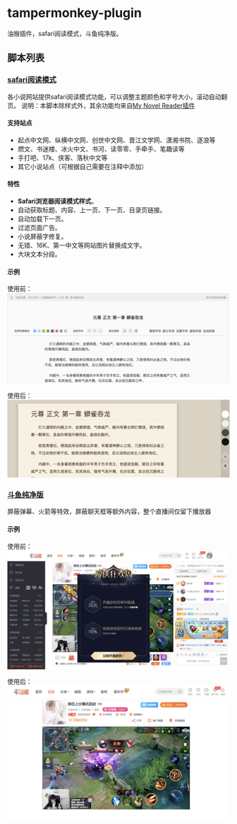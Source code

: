 # tampermonkey-plugin
油猴插件，safari阅读模式，斗鱼纯净版。

## 脚本列表
### [safari阅读模式](scripts/safari-red-mode.js)
各小说网站提供safari阅读模式功能，可以调整主题颜色和字号大小，滚动自动翻页。
说明：本脚本除样式外，其余功能均来自[My Novel Reader插件](https://greasyfork.org/zh-CN/scripts/292-my-novel-reader)

#### 支持站点
- 起点中文网、纵横中文网、创世中文网、晋江文学网、潇湘书院、逐浪等
- 燃文、书迷楼、冰火中文、书河、读零零、手牵手、笔趣读等
- 手打吧、17k、侠客、落秋中文等
- 其它小说站点（可根据自己需要在注释中添加）

#### 特性
- **Safari浏览器阅读模式样式**。
- 自动获取标题、内容、上一页、下一页、目录页链接。
- 自动加载下一页。
- 过滤页面广告。
- 小说屏蔽字修复。
- 无错、16K、第一中文等网站图片替换成文字。
- 大块文本分段。

#### 示例
使用前：
![阅读模式使用前](assets/srm-before.png)

使用后：
![阅读模式使用后](assets/srm-after.png)

  
  
### [斗鱼纯净版](scripts/safari-red-mode.js)
屏蔽弹幕、火箭等特效，屏蔽聊天框等额外内容，整个直播间仅留下播放器
  
#### 示例
使用前：
![斗鱼纯净版使用前](assets/dy-before.png)
 
使用后：
![斗鱼纯净版使用后](assets/dy-after.png)

